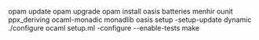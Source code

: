 opam update
opam upgrade
opam install oasis batteries menhir ounit ppx_deriving ocaml-monadic monadlib
oasis setup -setup-update dynamic
./configure
ocaml setup.ml -configure --enable-tests
make
